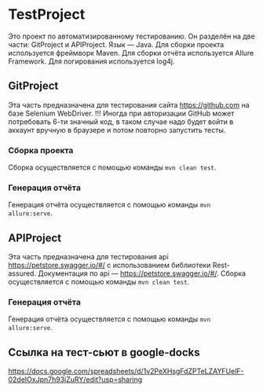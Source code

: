# TestProject
Это проект по автоматизированному тестированию. Он разделён на две части: GitProject и APIProject.
Язык — Java.
Для сборки проекта используется фреймворк Maven.
Для сборки отчёта используется Allure Framework.
Для логирования используется log4j.
## GitProject
Эта часть предназначена для тестирования сайта https://github.com на базе Selenium WebDriver.
!!! Иногда при авторизации GitHub может потребовать 6-ти значный код, в таком случае надо будет войти в аккаунт вручную в браузере и потом повторно запустить тесты.
### Сборка проекта
Сборка осуществляется с помощью команды
```mvn clean test```.
### Генерация отчёта
Генерация отчёта осуществляется с помощью команды
```mvn allure:serve```.
## APIProject
Эта часть предназначена для тестирования api https://petstore.swagger.io/#/ с использованием библиотеки Rest-assured.
Документация по api — https://petstore.swagger.io/#/.
Сборка осуществляется с помощью команды
```mvn clean test```.
### Генерация отчёта
Генерация отчёта осуществляется с помощью команды
```mvn allure:serve```.
## Ссылка на тест-сьют в google-docks
https://docs.google.com/spreadsheets/d/1v2PeXHsgFdZPTeLZAYFUelF-02deIOxJpn7h93jZuRY/edit?usp=sharing
